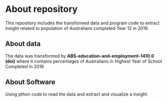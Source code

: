 # About repository
This repository includes the transformed data and program code to extract insight related to population of Australians completed Year 12 in 2016.

## About data
The data was transformed by **ABS-education-and-employment-1410.0 (doi)** where it contains percentages of Australians in Highest Year of School Completed in 2016


## About Software
Using pthon code to read the data and extract and visualize a insight.
